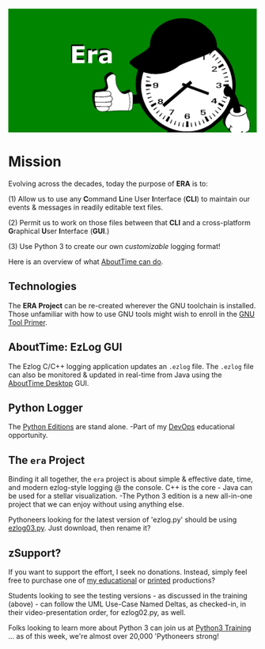 ![Era Logo](https://github.com/soft9000/era/blob/master/EraNamespace.png)

# Mission
Evolving across the decades, today the purpose of **ERA** is to:

(1) Allow us to use any **C**ommand **L**ine User **I**nterface (**CLI**) to maintain our events & messages in readily editable text files.

(2) Permit us to work on those files between that **CLI** and a cross-platform **G**raphical **U**ser **I**nterface (**GUI**.)

(3) Use Python 3 to create our own _customizable_ logging format!

Here is an overview of what [AboutTime can do](https://www.youtube.com/watch?v=ohJfGX-EjoU).


## Technologies
The **ERA Project** can be re-created wherever the GNU toolchain is installed. Those unfamiliar with how to use GNU tools might wish to enroll in the [GNU Tool Primer](https://www.udemy.com/course/the-gnu-tool-primer/?referralCode=E858B2C2AC9CD872A100).

## AboutTime: EzLog GUI
The Ezlog C/C++ logging application updates an `.ezlog` file. The `.ezlog` file can also be monitored & updated in real-time from Java using the [AboutTime Desktop](https://github.com/soft9000/AboutTime/tree/master/AboutTimeDesktop) GUI.

## Python Logger
The [Python Editions](https://github.com/soft9000/era/blob/master/ezlog03.py) are stand alone. -Part of my [DevOps](https://www.udemy.com/course/python-4000-gnu-devops/?referralCode=E04F0744698A4BE930D7) educational opportunity.

## The `era` Project
Binding it all together, the `era` project is about simple &amp; effective date, time, and modern ezlog-style logging @ the console. C++ is the core - Java can be used for a stellar visualization. -The Python 3 edition is a new all-in-one project that we can enjoy without using anything else.

Pythoneers looking for the latest version of 'ezlog.py' should be using [ezlog03.py](https://github.com/soft9000/era/blob/master/ezlog03.py). Just download, then rename it?

## zSupport?
If you want to support the effort, I seek no donations. Instead, simply feel free to purchase one of [my educational](https://www.udemy.com/user/randallnagy2/) or [printed](https://www.amazon.com/Randall-Nagy/e/B08ZJLH1VN?ref=sr_ntt_srch_lnk_1&qid=1660050704&sr=8-1) productions?


Students looking to see the testing versions - as discussed in the training (above) - can follow the UML Use-Case Named Deltas, as checked-in, in their video-presentation order, for ezlog02.py, as well.

Folks looking to learn more about Python 3 can join us at [Python3 Training](https://www.facebook.com/groups/Python3Training) ... as of this week, we're almost over 20,000 'Pythoneers strong!
